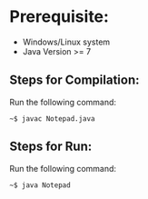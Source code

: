 # Prerequisite:
* Windows/Linux system 
* Java Version >= 7

## Steps for Compilation:
Run the following command:

```
~$ javac Notepad.java

```

## Steps for Run:
Run the following command:

```
~$ java Notepad
```
